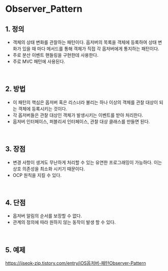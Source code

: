 # Observer_Pattern


## 1. 정의
- 객체의 상태 변화를 관찰하는 패턴이다. 옵저버의 목록을 객체에 등록하여 상태 변화가 있을 때 마다 메서드를 통해 객체가 직접 각 옵저버에게 통지하는 패턴이다. 
- 주로 분산 이벤트 핸들링을 구현한데 사용한다. 
- 주로 MVC 패턴에 사용된다.

</br>

## 2. 방법
- 이 패턴의 핵심은 옵저버 혹은 리스너라 불리는 하나 이상의 객체를 관찰 대상이 되는 객체에 등록시키는 것이다.
- 각 옵저버들은 관찰 대상인 객체가 발생시키는 이벤트를 받아 처리한다.
- 옵저버 인터페이스, 퍼블리셔 인터페이스, 관찰 대상 클래스를 만들면 된다.


</br>

## 3. 장점
- 변경 사항이 생겨도 무난하게 처리할 수 있는 유연한 프로그래밍이 가능하다. 이는 상호 의존성을 최소화 시키기 때문이다.
- OCP 원칙을 지킬 수 있다.

</br>

## 4. 단점
- 옵저버 알림의 순서를 보장할 수 없다.
- 관계의 정의에 따라 원하지 않는 동작이 발생 할 수 있다.

</br>

## 5. 예제
https://jiseok-zip.tistory.com/entry/iOS옵저버-패턴Observer-Pattern

